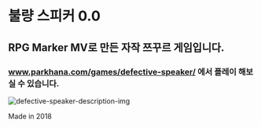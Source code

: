 # 불량 스피커 0.0
## RPG Marker MV로 만든 자작 쯔꾸르 게임입니다.
### www.parkhana.com/games/defective-speaker/ 에서 플레이 해보실 수 있습니다.

<img href="https://parkhana.com/games/defective-speaker/defective-speaker-description-img.jpg/" title="defective-speaker-description-img.jpg" alt="defective-speaker-description-img">

Made in 2018

